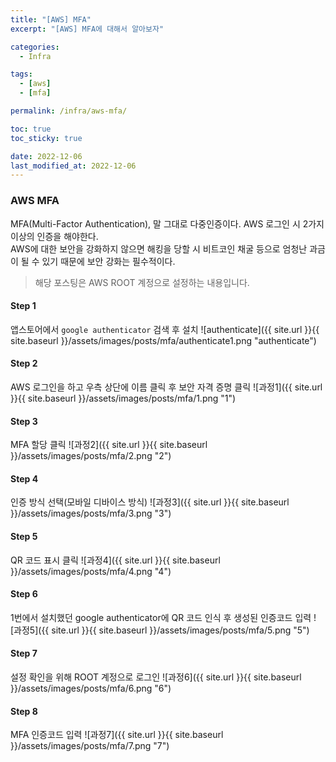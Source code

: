 ```yaml
---
title: "[AWS] MFA"
excerpt: "[AWS] MFA에 대해서 알아보자"

categories:
  - Infra

tags:
  - [aws]
  - [mfa]

permalink: /infra/aws-mfa/

toc: true
toc_sticky: true

date: 2022-12-06
last_modified_at: 2022-12-06
---
```


### AWS MFA
MFA(Multi-Factor Authentication), 말 그대로 다중인증이다. AWS 로그인 시 2가지 이상의 인증을 해야한다.<br>
AWS에 대한 보안을 강화하지 않으면 해킹을 당할 시 비트코인 채굴 등으로 엄청난 과금이 될 수 있기 때문에 보안 강화는 필수적이다.

> 해당 포스팅은 AWS ROOT 계정으로 설정하는 내용입니다.

#### Step 1
앱스토어에서 `google authenticator` 검색 후 설치
![authenticate]({{ site.url }}{{ site.baseurl }}/assets/images/posts/mfa/authenticate1.png "authenticate")

#### Step 2
AWS 로그인을 하고 우측 상단에 이름 클릭 후 보안 자격 증명 클릭
![과정1]({{ site.url }}{{ site.baseurl }}/assets/images/posts/mfa/1.png "1")

#### Step 3
MFA 할당 클릭
![과정2]({{ site.url }}{{ site.baseurl }}/assets/images/posts/mfa/2.png "2")

#### Step 4
인증 방식 선택(모바일 디바이스 방식)
![과정3]({{ site.url }}{{ site.baseurl }}/assets/images/posts/mfa/3.png "3")

#### Step 5
QR 코드 표시 클릭
![과정4]({{ site.url }}{{ site.baseurl }}/assets/images/posts/mfa/4.png "4")

#### Step 6
1번에서 설치했던 google authenticator에 QR 코드 인식 후 생성된 인증코드 입력
![과정5]({{ site.url }}{{ site.baseurl }}/assets/images/posts/mfa/5.png "5")

#### Step 7
설정 확인을 위해 ROOT 계정으로 로그인
![과정6]({{ site.url }}{{ site.baseurl }}/assets/images/posts/mfa/6.png "6")

#### Step 8
MFA 인증코드 입력
![과정7]({{ site.url }}{{ site.baseurl }}/assets/images/posts/mfa/7.png "7")